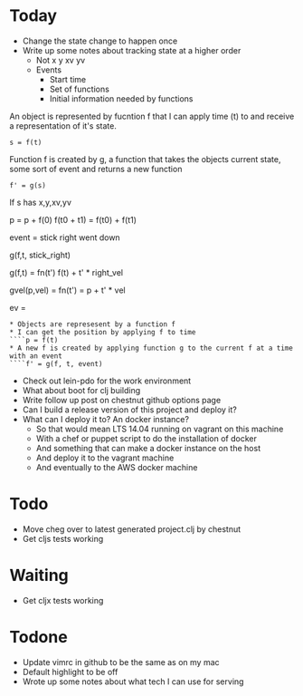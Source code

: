 # Today
* Change the state change to happen once
* Write up some notes about tracking state at a higher order
    * Not x y xv yv
    * Events
        * Start time
        * Set of functions
        * Initial information needed by functions

An object is represented by fucntion f that I can apply time (t) to and receive a representation of it's state. 

```
s = f(t)
```

Function f is created by g, a function that takes the objects current state, some sort of event and returns a new function

```
f' = g(s)
```

If s has x,y,xv,yv







p = p + f(0)
f(t0 + t1) = f(t0) + f(t1) 


event = stick right went down

g(f,t, stick_right)


g(f,t) = fn(t') f(t) + t' * right_vel


gvel(p,vel) = fn(t') = p + t' * vel


ev = 

    * Objects are represesent by a function f
    * I can get the position by applying f to time
    ````p = f(t)
    * A new f is created by applying function g to the current f at a time with an event
    ````f' = g(f, t, event)


* Check out lein-pdo for the work environment
* What about boot for clj building
* Write follow up post on chestnut github options page
* Can I build a release version of this project and deploy it?
* What can I deploy it to? An docker instance?
    * So that would mean LTS 14.04 running on vagrant on this machine
    * With a chef or puppet script to do the installation of docker
    * And something that can make a docker instance on the host
    * And deploy it to the vagrant machine
    * And eventually to the AWS docker machine



# Todo
- Move cheg over to latest generated project.clj by chestnut
- Get cljs tests working

# Waiting
- Get cljx tests working

# Todone
- Update vimrc in github to be the same as on my mac
- Default highlight to be off
- Wrote up some notes about what tech I can use for serving



